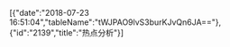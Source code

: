 [{"date":"2018-07-23 16:51:04","tableName":"tWJPAO9lvS3burKJvQn6JA=="},{"id":"2139","title":"热点分析"}]